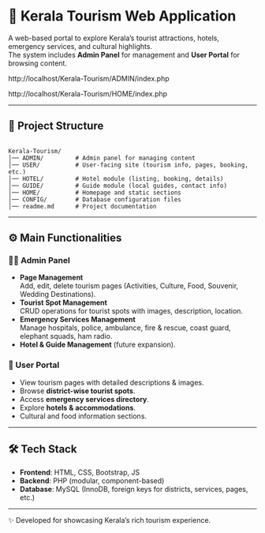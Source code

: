
# 🌴 Kerala Tourism Web Application

A web-based portal to explore Kerala’s tourist attractions, hotels, emergency services, and cultural highlights.  
The system includes **Admin Panel** for management and **User Portal** for browsing content.

http://localhost/Kerala-Tourism/ADMIN/index.php

http://localhost/Kerala-Tourism/HOME/index.php

---

## 📂 Project Structure

```

Kerala-Tourism/
│── ADMIN/         # Admin panel for managing content
│── USER/          # User-facing site (tourism info, pages, booking, etc.)
│── HOTEL/         # Hotel module (listing, booking, details)
│── GUIDE/         # Guide module (local guides, contact info)
│── HOME/          # Homepage and static sections
│── CONFIG/        # Database configuration files
│── readme.md      # Project documentation

````

---

## ⚙️ Main Functionalities

### 👨‍💻 Admin Panel
- **Page Management**  
  Add, edit, delete tourism pages (Activities, Culture, Food, Souvenir, Wedding Destinations).
- **Tourist Spot Management**  
  CRUD operations for tourist spots with images, description, location.
- **Emergency Services Management**  
  Manage hospitals, police, ambulance, fire & rescue, coast guard, elephant squads, ham radio.
- **Hotel & Guide Management** (future expansion).

### 👥 User Portal
- View tourism pages with detailed descriptions & images.
- Browse **district-wise tourist spots**.
- Access **emergency services directory**.
- Explore **hotels & accommodations**.
- Cultural and food information sections.

---

## 🛠️ Tech Stack
- **Frontend**: HTML, CSS, Bootstrap, JS  
- **Backend**: PHP (modular, component-based)  
- **Database**: MySQL (InnoDB, foreign keys for districts, services, pages, etc.)  


---

✨ Developed for showcasing Kerala’s rich tourism experience.


